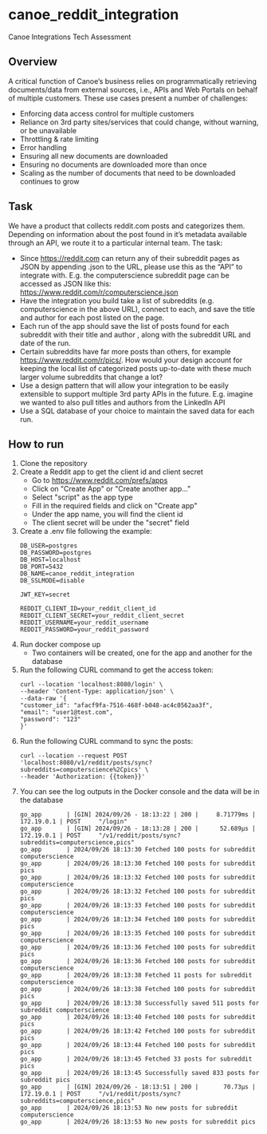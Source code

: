 # canoe_reddit_integration
Canoe Integrations Tech Assessment

## Overview

A critical function of Canoe’s business relies on programmatically retrieving documents/data from external sources, i.e., APIs and Web Portals on behalf of multiple customers.
These use cases present a number of challenges:

 - Enforcing data access control for multiple customers
 - Reliance on 3rd party sites/services that could change, without warning, or be unavailable
 - Throttling & rate limiting
 - Error handling
 - Ensuring all new documents are downloaded
 - Ensuring no documents are downloaded more than once
 - Scaling as the number of documents that need to be downloaded continues to grow

## Task

We have a product that collects reddit.com posts and categorizes them. Depending on information about the post found in it’s metadata available through an API, we route it to a particular internal team. The task:

 - Since https://reddit.com can return any of their subreddit pages as JSON by appending .json to the URL, please use this as the “API” to integrate with. E.g. the computerscience subreddit page can be accessed as JSON like this: https://www.reddit.com/r/computerscience.json
 - Have the integration you build take a list of subreddits (e.g. computerscience in the above URL), connect to each, and save the title and author for each post listed on the page.
 - Each run of the app should save the list of posts found for each subreddit with their title and author , along with the subreddit URL and date of the run.
 - Certain subreddits have far more posts than others, for example https://www.reddit.com/r/pics/. How would your design account for keeping the local list of categorized posts up-to-date with these much larger volume subreddits that change a lot?
 - Use a design pattern that will allow your integration to be easily extensible to support multiple 3rd party APIs in the future. E.g. imagine we wanted to also pull titles and authors from the LinkedIn API
 - Use a SQL database of your choice to maintain the saved data for each run.

## How to run

1. Clone the repository
2. Create a Reddit app to get the client id and client secret
   - Go to https://www.reddit.com/prefs/apps
   - Click on "Create App" or "Create another app..."
   - Select "script" as the app type
   - Fill in the required fields and click on "Create app"
   - Under the app name, you will find the client id 
   - The client secret will be under the "secret" field
3. Create a .env file following the example:
    ```
    DB_USER=postgres
    DB_PASSWORD=postgres
    DB_HOST=localhost
    DB_PORT=5432
    DB_NAME=canoe_reddit_integration
    DB_SSLMODE=disable
    
    JWT_KEY=secret
    
    REDDIT_CLIENT_ID=your_reddit_client_id
    REDDIT_CLIENT_SECRET=your_reddit_client_secret
    REDDIT_USERNAME=your_reddit_username
    REDDIT_PASSWORD=your_reddit_password
    ```
4. Run docker compose up 
   - Two containers will be created, one for the app and another for the database
5. Run the following CURL command to get the access token:
    ```shell
    curl --location 'localhost:8080/login' \
    --header 'Content-Type: application/json' \
    --data-raw '{
    "customer_id": "afacf9fa-7516-468f-b048-ac4c0562aa3f",
    "email": "user1@test.com",
    "password": "123"
    }'
    ```
6. Run the following CURL command to sync the posts:
    ```shell
   curl --location --request POST 'localhost:8080/v1/reddit/posts/sync?subreddits=computerscience%2Cpics' \
   --header 'Authorization: {{token}}'
    ```
7. You can see the log outputs in the Docker console and the data will be in the database
   ```shell
   go_app       | [GIN] 2024/09/26 - 18:13:22 | 200 |     8.71779ms |      172.19.0.1 | POST     "/login"
   go_app       | [GIN] 2024/09/26 - 18:13:28 | 200 |      52.689µs |      172.19.0.1 | POST     "/v1/reddit/posts/sync?subreddits=computerscience,pics"
   go_app       | 2024/09/26 18:13:30 Fetched 100 posts for subreddit computerscience
   go_app       | 2024/09/26 18:13:30 Fetched 100 posts for subreddit pics
   go_app       | 2024/09/26 18:13:32 Fetched 100 posts for subreddit computerscience
   go_app       | 2024/09/26 18:13:32 Fetched 100 posts for subreddit pics
   go_app       | 2024/09/26 18:13:33 Fetched 100 posts for subreddit computerscience
   go_app       | 2024/09/26 18:13:34 Fetched 100 posts for subreddit pics
   go_app       | 2024/09/26 18:13:35 Fetched 100 posts for subreddit computerscience
   go_app       | 2024/09/26 18:13:36 Fetched 100 posts for subreddit pics
   go_app       | 2024/09/26 18:13:36 Fetched 100 posts for subreddit computerscience
   go_app       | 2024/09/26 18:13:38 Fetched 11 posts for subreddit computerscience
   go_app       | 2024/09/26 18:13:38 Fetched 100 posts for subreddit pics
   go_app       | 2024/09/26 18:13:38 Successfully saved 511 posts for subreddit computerscience
   go_app       | 2024/09/26 18:13:40 Fetched 100 posts for subreddit pics
   go_app       | 2024/09/26 18:13:42 Fetched 100 posts for subreddit pics
   go_app       | 2024/09/26 18:13:44 Fetched 100 posts for subreddit pics
   go_app       | 2024/09/26 18:13:45 Fetched 33 posts for subreddit pics
   go_app       | 2024/09/26 18:13:45 Successfully saved 833 posts for subreddit pics
   go_app       | [GIN] 2024/09/26 - 18:13:51 | 200 |       70.73µs |      172.19.0.1 | POST     "/v1/reddit/posts/sync?subreddits=computerscience,pics"
   go_app       | 2024/09/26 18:13:53 No new posts for subreddit computerscience
   go_app       | 2024/09/26 18:13:53 No new posts for subreddit pics
   ```